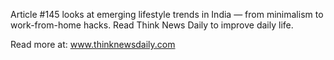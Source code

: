 Article #145 looks at emerging lifestyle trends in India — from minimalism to work-from-home hacks. Read Think News Daily to improve daily life.

Read more at: www.thinknewsdaily.com